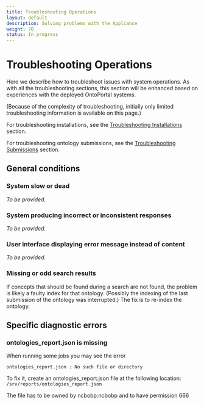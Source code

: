```yaml
---
title: Troubleshooting Operations
layout: default
description: Solving problems with the Appliance
weight: 70
status: In progress
---
```


# Troubleshooting Operations

Here we describe how to troubleshoot issues with system operations. 
As with all the troubleshooting sections, 
this section will be enhanced based on experiences with the deployed OntoPortal systems.

(Because of the complexity of troubleshooting, initially only limited troubleshooting information is available on this page.)

For troubleshooting installations, see the <a href="../../steps/troubleshooting_installations">Troubleshooting Installations</a> section.

For troubleshooting ontology submissions, see the <a href="../../ontologies/troubleshooting_submissions">Troubleshooting Submissions</a> section.

## General conditions

### System slow or dead

_To be provided._

### System producing incorrect or inconsistent responses

_To be provided._

### User interface displaying error message instead of content

_To be provided._

### Missing or odd search results

If concepts that should be found during a search are not found,
the problem is likely a faulty index for that ontology. 
(Possibly the indexing of the last submission of the ontology was interrupted.)
The fix is to re-index the ontology.

## Specific diagnostic errors

### ontologies_report.json is missing

When running some jobs you may see the error 
```
ontologies_report.json : No such file or directory
```
To fix it, create an ontologies_report.json file at the following location: `/srv/reports/ontologies_report.json`

The file has to be owned by ncbobp:ncbobp and to have permission 666






